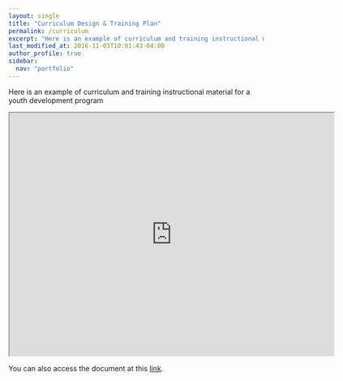 ```yaml
---
layout: single
title: "Curriculum Design & Training Plan"
permalink: /curriculum
excerpt: "Here is an example of curriculum and training instructional material for a youth development program"
last_modified_at: 2016-11-03T10:01:43-04:00
author_profile: true
sidebar:
  nav: "portfolio"
---
```

Here is an example of curriculum and training instructional material for a youth development program

<iframe src="https://drive.google.com/file/d/0BzlTeV_7Y9K2ZHR1NEk5NC1TMUk/preview" width="640" height="480"></iframe>

You can also access the document at this [link](https://drive.google.com/file/d/0BzlTeV_7Y9K2ZHR1NEk5NC1TMUk/view?usp=sharingg).
